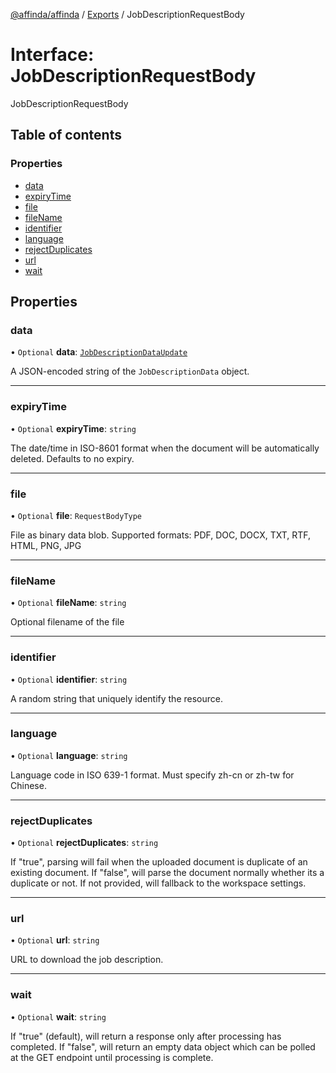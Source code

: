[@affinda/affinda](../README.md) / [Exports](../modules.md) / JobDescriptionRequestBody

# Interface: JobDescriptionRequestBody

JobDescriptionRequestBody

## Table of contents

### Properties

- [data](JobDescriptionRequestBody.md#data)
- [expiryTime](JobDescriptionRequestBody.md#expirytime)
- [file](JobDescriptionRequestBody.md#file)
- [fileName](JobDescriptionRequestBody.md#filename)
- [identifier](JobDescriptionRequestBody.md#identifier)
- [language](JobDescriptionRequestBody.md#language)
- [rejectDuplicates](JobDescriptionRequestBody.md#rejectduplicates)
- [url](JobDescriptionRequestBody.md#url)
- [wait](JobDescriptionRequestBody.md#wait)

## Properties

### data

• `Optional` **data**: [`JobDescriptionDataUpdate`](JobDescriptionDataUpdate.md)

A JSON-encoded string of the `JobDescriptionData` object.

___

### expiryTime

• `Optional` **expiryTime**: `string`

The date/time in ISO-8601 format when the document will be automatically deleted.  Defaults to no expiry.

___

### file

• `Optional` **file**: `RequestBodyType`

File as binary data blob. Supported formats: PDF, DOC, DOCX, TXT, RTF, HTML, PNG, JPG

___

### fileName

• `Optional` **fileName**: `string`

Optional filename of the file

___

### identifier

• `Optional` **identifier**: `string`

A random string that uniquely identify the resource.

___

### language

• `Optional` **language**: `string`

Language code in ISO 639-1 format. Must specify zh-cn or zh-tw for Chinese.

___

### rejectDuplicates

• `Optional` **rejectDuplicates**: `string`

If "true", parsing will fail when the uploaded document is duplicate of an existing document. If "false", will parse the document normally whether its a duplicate or not. If not provided, will fallback to the workspace settings.

___

### url

• `Optional` **url**: `string`

URL to download the job description.

___

### wait

• `Optional` **wait**: `string`

If "true" (default), will return a response only after processing has completed. If "false", will return an empty data object which can be polled at the GET endpoint until processing is complete.
